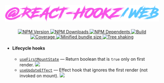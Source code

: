 <div align="center">
  <h1><img src=".github/logo.png" alt="@react-hookz/web"></h1>
  <p>
    <a href="https://www.npmjs.com/package/@react-hookz/web">
      <img src="https://flat.badgen.net/npm/v/@react-hookz/web" alt="NPM Version">
    </a>
    <a href="https://www.npmjs.com/package/@react-hookz/web">
      <img src="https://flat.badgen.net/npm/dm/@react-hookz/web" alt="NPM Downloads">
    </a>
    <a href="https://www.npmjs.com/package/@react-hookz/web">
      <img src="https://flat.badgen.net/npm/dependents/@react-hookz/web" alt="NPM Dependents">
    </a>
    <a href="https://github.com/react-hookz/web/actions">
      <img src="https://img.shields.io/github/workflow/status/react-hookz/web/CI?style=flat-square" alt="Build">
    </a>
    <a href="https://app.codecov.io/gh/react-hookz/web">
      <img src="https://flat.badgen.net/codecov/c/github/react-hookz/web" alt="Coverage">
    </a>
    <a href="https://bundlephobia.com/result?p=@react-hookz/web">
      <img src="https://flat.badgen.net/bundlephobia/minzip/@react-hookz/web" alt="Minified bundle size">
    </a>
    <a href="https://bundlephobia.com/result?p=@react-hookz/web">
      <img src="https://flat.badgen.net/bundlephobia/tree-shaking/@react-hookz/web" alt="Tree shaking">
    </a>
  </p>
</div>

- #### Lifecycle hooks
  - [`useFirstMountState`](https://react-hookz.github.io/web/?path=/docs/lifecycle-usefirstmountstate)
    — Return boolean that is `true` only on first render.
    [![](https://img.shields.io/badge/DEMO-%F0%9F%9A%80-blueviolet?style=flat-square)](https://react-hookz.github.io/web/?path=/story/lifecycle-usefirstmountstate)
  - [`useUpdateEffect`](https://react-hookz.github.io/web/?path=/docs/lifecycle-useupdateeffect)
    — Effect hook that ignores the first render (not invoked on mount).
    [![](https://img.shields.io/badge/DEMO-%F0%9F%9A%80-blueviolet?style=flat-square)](https://react-hookz.github.io/web/?path=/story/lifecycle-useupdateeffect)
